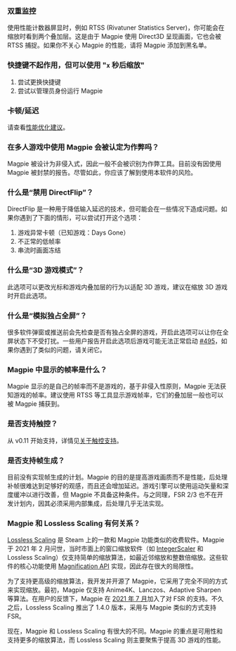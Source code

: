 ### 双重监控

使用性能计数器屏显时，例如 RTSS (Rivatuner Statistics Server)，你可能会在缩放时看到两个叠加层。这是由于 Magpie 使用 Direct3D 呈现画面，它也会被 RTSS 捕捉。如果你不关心 Magpie 的性能，请将 Magpie 添加到黑名单。

### 快捷键不起作用，但可以使用 "`x` 秒后缩放"

1. 尝试更换快捷键
2. 尝试以管理员身份运行 Magpie

### 卡顿/延迟

请查看[性能优化建议](https://github.com/Blinue/Magpie/wiki/性能优化建议)。

### 在多人游戏中使用 Magpie 会被认定为作弊吗？

Magpie 被设计为非侵入式，因此一般不会被识别为作弊工具。目前没有因使用 Magpie 被封禁的报告。尽管如此，你应该了解到使用本软件的风险。

### 什么是“禁用 DirectFlip”？

DirectFlip 是一种用于降低输入延迟的技术，但可能会在一些情况下造成问题。如果你遇到了下面的情形，可以尝试打开这个选项：

1. 游戏异常卡顿（已知游戏：Days Gone）
2. 不正常的低帧率
3. 串流时画面冻结

### 什么是“3D 游戏模式”？

此选项可以更改光标和游戏内叠加层的行为以适配 3D 游戏，建议在缩放 3D 游戏时开启此选项。

### 什么是“模拟独占全屏”？

很多软件弹窗或推送前会先检查是否有独占全屏的游戏，开启此选项可以让你在全屏状态下不受打扰。一些用户报告开启此选项后游戏可能无法正常启动 [#495](https://github.com/Blinue/Magpie/issues/495)，如果你遇到了类似的问题，请关闭它。

### Magpie 中显示的帧率是什么？

Magpie 显示的是自己的帧率而不是游戏的，基于非侵入性原则，Magpie 无法获知游戏的帧率。建议使用 RTSS 等工具显示游戏帧率，它们的叠加层一般也可以被 Magpie 捕获到。

### 是否支持触控？

从 v0.11 开始支持，详情见[关于触控支持](https://github.com/Blinue/Magpie/wiki/关于触控支持)。

### 是否支持帧生成？

目前没有实现帧生成的计划。Magpie 的目的是提高游戏画质而不是性能，后处理补帧很难达到足够好的观感，而且还会增加延迟。游戏引擎可以使用运动矢量和深度缓冲以进行改善，但 Magpie 不具备这种条件。与之同理，FSR 2/3 也不在开发计划内，因其必须采用内部集成，后处理几乎无法实现。

### Magpie 和 Lossless Scaling 有何关系？

[Lossless Scaling](https://store.steampowered.com/app/993090/Lossless_Scaling/) 是 Steam 上的一款和 Magpie 功能类似的收费软件。Magpie 于 2021 年 2 月问世，当时市面上的窗口缩放软件（如 [IntegerScaler](https://tanalin.com/en/projects/integer-scaler/) 和 Lossless Scaling）仅支持简单的缩放算法，如最近邻缩放和整数倍缩放。这些软件的核心功能使用 [Magnification API](https://learn.microsoft.com/en-us/windows/win32/api/_magapi/) 实现，因此存在很大的局限性。

为了支持更高级的缩放算法，我开发并开源了 Magpie，它采用了完全不同的方式来实现缩放。最初，Magpie 仅支持 Anime4K、Lanczos、Adaptive Sharpen 等算法。在用户的反馈下，Magpie 在 [2021 年 7 月](https://github.com/Blinue/Magpie/commit/7f6c66f3b47ccd64da41d298faa7a8e185bd5299)加入了对 FSR 的支持。不久之后，Lossless Scaling 推出了 1.4.0 版本，采用与 Magpie 类似的方式支持 FSR。

现在，Magpie 和 Lossless Scaling 有很大的不同。Magpie 的重点是可用性和支持更多的缩放算法，而 Lossless Scaling 则主要聚焦于提高 3D 游戏的性能。
